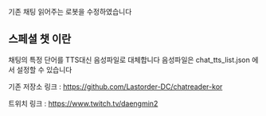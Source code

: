 기존 채팅 읽어주는 로봇을 수정하였습니다

## 스페셜 챗 이란
채팅의 특정 단어를 TTS대신 음성파일로 대체합니다
음성파일은 chat_tts_list.json 에서 설정할 수 있습니다

기존 저장소 링크 : https://github.com/Lastorder-DC/chatreader-kor

트위치 링크 : https://www.twitch.tv/daengmin2
